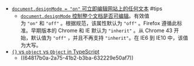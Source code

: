 - [`document.designMode = "on"` 可立即编辑网站上的任何文本](https://twitter.com/reactive_dude/status/1693614131176157413) #tips
	- [`document.designMode` 控制整个文档是否可编辑](https://developer.mozilla.org/zh-CN/docs/Web/API/Document/designMode)。有效值为 `"on"` 和 `"off"` 。根据规范，该属性默认为 `"off"` 。Firefox 遵循此标准。早期版本的 Chrome 和 IE 默认为 `"inherit"` 。从 Chrome 43 开始，默认值为 `"off"` ，并且不再支持 `"inherit"`。在 IE6 到 IE10 中，该值为大写。
- [`{}` vs `object` vs `Object` in TypeScript](https://jser.dev/typescript/2023/01/12/typescript-object-Object/)
	- ((64817b0a-2a75-41b2-b3ba-632229e50af7))